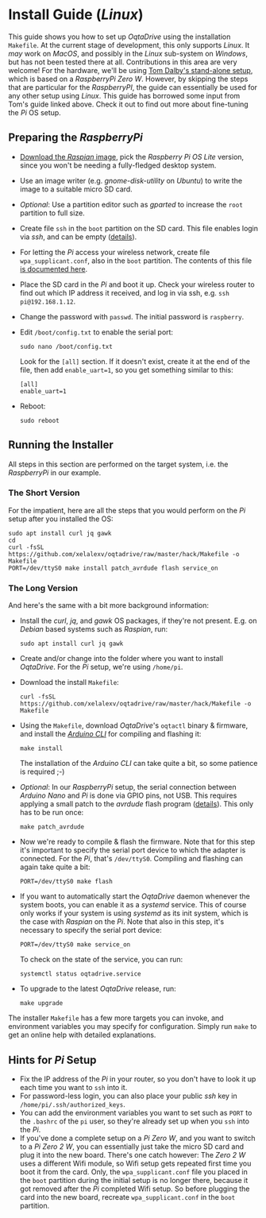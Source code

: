 # Install Guide (*Linux*)

This guide shows you how to set up *OqtaDrive* using the installation `Makefile`. At the current stage of development, this only supports *Linux*. It *may* work on *MacOS*, and possibly in the *Linux* sub-system on *Windows*, but has not been tested there at all. Contributions in this area are very welcome! For the hardware, we'll be using [Tom Dalby's stand-alone setup](https://tomdalby.com/other/oqtadrive.html), which is based on a *RaspberryPi Zero W*. However, by skipping the steps that are particular for the *RaspberryPI*, the guide can essentially be used for any other setup using *Linux*. This guide has borrowed some input from Tom's guide linked above. Check it out to find out more about fine-tuning the *Pi* OS setup.

## Preparing the *RaspberryPi*

- [Download the *Raspian* image](https://www.raspberrypi.org/software/operating-systems/), pick the *Raspberry Pi OS Lite* version, since you won't be needing a fully-fledged desktop system.

- Use an image writer (e.g. *gnome-disk-utility* on *Ubuntu*) to write the image to a suitable micro SD card.

- *Optional*: Use a partition editor such as *gparted* to increase the `root` partition to full size.

- Create file `ssh` in the `boot` partition on the SD card. This file enables login via *ssh*, and can be empty ([details](https://www.raspberrypi.org/documentation/remote-access/ssh/)).

- For letting the *Pi* access your wireless network, create file `wpa_supplicant.conf`, also in the `boot` partition. The contents of this file [is documented here](https://www.raspberrypi.com/documentation/computers/configuration.html#setting-up-a-headless-raspberry-pi).

- Place the SD card in the *Pi* and boot it up. Check your wireless router to find out which IP address it received, and log in via ssh, e.g. `ssh pi@192.168.1.12`.

- Change the password with `passwd`. The initial password is `raspberry`.

- Edit `/boot/config.txt` to enable the serial port:

    `sudo nano /boot/config.txt`

    Look for the `[all]` section. If it doesn't exist, create it at the end of the file, then add `enable_uart=1`, so you get something similar to this:

    ```
    [all]
    enable_uart=1
    ```

- Reboot:

    `sudo reboot`

## Running the Installer
All steps in this section are performed on the target system, i.e. the *RaspberryPi* in our example.

### The Short Version
For the impatient, here are all the steps that you would perform on the *Pi* setup after you installed the OS:

```
sudo apt install curl jq gawk
cd
curl -fsSL https://github.com/xelalexv/oqtadrive/raw/master/hack/Makefile -o Makefile
PORT=/dev/ttyS0 make install patch_avrdude flash service_on
```

### The Long Version
And here's the same with a bit more background information:

- Install the *curl*, *jq*, and *gawk* OS packages, if they're not present. E.g. on *Debian* based systems such as *Raspian*, run:

    `sudo apt install curl jq gawk`

- Create and/or change into the folder where you want to install *OqtaDrive*. For the *Pi* setup, we're using `/home/pi`.

- Download the install `Makefile`:

    `curl -fsSL https://github.com/xelalexv/oqtadrive/raw/master/hack/Makefile -o Makefile`

- Using the `Makefile`, download *OqtaDrive*'s `oqtactl` binary & firmware, and install the [*Arduino CLI*](https://github.com/arduino/arduino-cli) for compiling and flashing it:

    `make install`

    The installation of the *Arduino CLI* can take quite a bit, so some patience is required ;-)

- *Optional*: In our *RaspberryPi* setup, the serial connection between *Arduino Nano* and *Pi* is done via GPIO pins, not USB. This requires applying a small patch to the *avrdude* flash program ([details](https://siytek.com/raspberry-pi-gpio-arduino/)). This only has to be run once: 

    `make patch_avrdude`

- Now we're ready to compile & flash the firmware. Note that for this step it's important to specify the serial port device to which the adapter is connected. For the *Pi*, that's `/dev/ttyS0`. Compiling and flashing can again take quite a bit:

    `PORT=/dev/ttyS0 make flash`

- If you want to automatically start the *OqtaDrive* daemon whenever the system boots, you can enable it as a *systemd* service. This of course only works if your system is using *systemd* as its init system, which is the case with *Raspian* on the *Pi*. Note that also in this step, it's necessary to specify the serial port device:

    `PORT=/dev/ttyS0 make service_on`

    To check on the state of the service, you can run:

    `systemctl status oqtadrive.service`

- To upgrade to the latest *OqtaDrive* release, run:

    `make upgrade`

The installer `Makefile` has a few more targets you can invoke, and environment variables you may specify for configuration. Simply run `make` to get an online help with detailed explanations.

## Hints for *Pi* Setup

- Fix the IP address of the *Pi* in your router, so you don't have to look it up each time you want to `ssh` into it.
- For password-less login, you can also place your public *ssh* key in `/home/pi/.ssh/authorized_keys`.
- You can add the environment variables you want to set such as `PORT` to the `.bashrc` of the `pi` user, so they're already set up when you `ssh` into the *Pi*.
- If you've done a complete setup on a *Pi Zero W*, and you want to switch to a *Pi Zero 2 W*, you can essentially just take the micro SD card and plug it into the new board. There's one catch however: The *Zero 2 W* uses a different Wifi module, so Wifi setup gets repeated first time you boot it from the card. Only, the `wpa_supplicant.conf` file you placed in the `boot` partition during the initial setup is no longer there, because it got removed after the *Pi* completed Wifi setup. So before plugging the card into the new board, recreate `wpa_supplicant.conf` in the `boot` partition.
 
